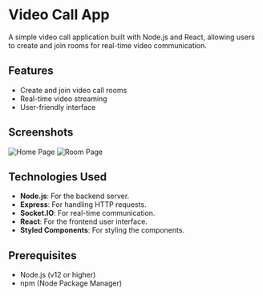 # Video Call App

A simple video call application built with Node.js and React, allowing users to create and join rooms for real-time video communication.

## Features

- Create and join video call rooms
- Real-time video streaming
- User-friendly interface

## Screenshots

![Home Page](path/to/homepage-image.png)
![Room Page](public/HomePage.png)

## Technologies Used

- **Node.js**: For the backend server.
- **Express**: For handling HTTP requests.
- **Socket.IO**: For real-time communication.
- **React**: For the frontend user interface.
- **Styled Components**: For styling the components.

## Prerequisites

- Node.js (v12 or higher)
- npm (Node Package Manager)
